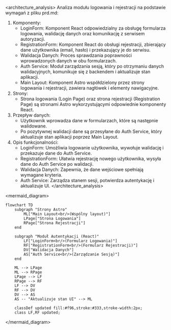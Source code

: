<architecture_analysis>
Analiza modułu logowania i rejestracji na podstawie wymagań z pliku prd.md:
1. Komponenty:
   - LoginForm: Komponent React odpowiedzialny za obsługę formularza logowania, walidację danych oraz komunikację z serwisem autoryzacji.
   - RegistrationForm: Komponent React do obsługi rejestracji, zbierający dane użytkownika (email, hasło) i przekazujący je do serwisu.
   - Walidacja Danych: Proces sprawdzania poprawności wprowadzonych danych w obu formularzach.
   - Auth Service: Moduł zarządzania sesją, który po otrzymaniu danych walidacyjnych, komunikuje się z backendem i aktualizuje stan aplikacji.
   - Main Layout: Komponent Astro współdzielony przez strony logowania i rejestracji, zawiera nagłówek i elementy nawigacyjne.
2. Strony:
   - Strona logowania (Login Page) oraz strona rejestracji (Registration Page) są stronami Astro wykorzystującymi odpowiednie komponenty React.
3. Przepływ danych:
   - Użytkownik wprowadza dane w formularzach, które są następnie walidowane.
   - Po pozytywnej walidacji dane są przesyłane do Auth Service, który aktualizuje stan aplikacji poprzez Main Layout.
4. Opis funkcjonalności:
   - LoginForm: Umożliwia logowanie użytkownika, wywołuje walidację i przekazuje dane do Auth Service.
   - RegistrationForm: Ułatwia rejestrację nowego użytkownika, wysyła dane do Auth Service po walidacji.
   - Walidacja Danych: Zapewnia, że dane wejściowe spełniają wymagane kryteria.
   - Auth Service: Zarządza stanem sesji, potwierdza autentykację i aktualizuje UI.
</architecture_analysis>

<mermaid_diagram>
```mermaid
flowchart TD
    subgraph "Strony Astro"
        ML["Main Layout<br/>(Wspólny layout)"]
        LPage["Strona Logowania"]
        RPage["Strona Rejestracji"]
    end

    subgraph "Moduł Autentykacji (React)"
        LF["LoginForm<br/>(Formularz Logowania)"]
        RF["RegistrationForm<br/>(Formularz Rejestracji)"]
        DV["Walidacja Danych"]
        AS["Auth Service<br/>(Zarządzanie Sesją)"]
    end

    ML --> LPage
    ML --> RPage
    LPage --> LF
    RPage --> RF
    LF --> DV
    RF --> DV
    DV --> AS
    AS -- "Aktualizuje stan UI" --> ML

    classDef updated fill:#f96,stroke:#333,stroke-width:2px;
    class LF,RF updated;
```
</mermaid_diagram>